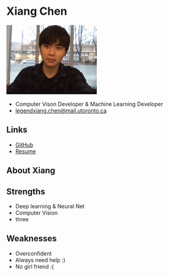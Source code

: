 # Xiang Chen

![Xiang Chen Profile](./xiang_chen.JPG)

- Computer Vison Developer & Machine Learning Developer
- legendxiang.chen@mail.utoronto.ca

## Links

- [GitHub](https://github.com/LegendChen-X)
- [Resume](https://drive.google.com/file/d/1OZ8Mg08GF-Sfzc84wNpk-sfmI9SKUPJX/view?usp=sharing)

## About Xiang



## Strengths

- Deep learning & Neural Net
- Computer Vision 
- three

## Weaknesses

- Overconfident
- Always need help :)
- No girl friend :(
